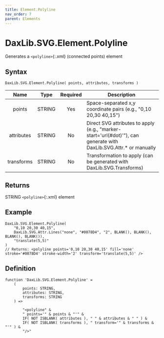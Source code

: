 ```yaml
---
title: Element.Polyline
nav_order: 7
parent: Elements
---
```


# DaxLib.SVG.Element.Polyline

Generates a `<polyline>`{:.xml} (connected points) element

## Syntax
```dax
DaxLib.SVG.Element.Polyline( points, attributes, transforms )
```

| Name       | Type   | Required | Description                                                                                         |
|:---:|:---:|:---:|---|
| points     | <span class="type-label string">STRING</span> | Yes      | Space-separated x,y coordinate pairs (e.g., "0,10 20,30 40,15")                                   |
| attributes | <span class="type-label string">STRING</span> | No       | Direct SVG attributes to apply (e.g., "marker-start='url(#dot)'"), can generate with DaxLib.SVG.Attr.* or manually |
| transforms | <span class="type-label string">STRING</span> | No       | Transformation to apply (can be generated with DaxLib.SVG.Transforms)                             |

## Returns

<span class="type-label string">STRING</span> `<polyline>`{:.xml} element

## Example

```dax
DaxLib.SVG.Element.Polyline(
	"0,10 20,30 40,15",
	DaxLib.SVG.Attr.Lines("none", "#0078D4", "2", BLANK(), BLANK(), BLANK(), BLANK()),
	"translate(5,5)"
)
// Returns: <polyline points='0,10 20,30 40,15' fill='none' stroke='#0078D4' stroke-width='2' transform='translate(5,5)' />
```

## Definition

```dax
function 'DaxLib.SVG.Element.Polyline' =
	(
		points: STRING,
		attributes: STRING,
		transforms: STRING
	) =>

		"<polyline" &
		" points='" & points & "'" &
		IF( NOT ISBLANK( attributes ), " " & attributes & " " ) &
		IF( NOT ISBLANK( transforms ), " transform='" & transforms & "'" ) & 
		"/>"
```